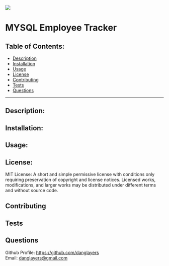   ![](https://img.shields.io/badge/License-MIT-yellow.svg)
  

# MYSQL Employee Tracker

## Table of Contents:

* [Description](#description)
* [Installation](#installation)
* [Usage](#usage)
* [License](#license)
* [Contributing](#contributing)
* [Tests](#tests)
* [Questions](#questions)


---

## Description:
 

## Installation:


## Usage:


## License:



MIT License: A short and simple permissive license with conditions only requiring preservation of copyright and license notices. Licensed works, modifications, and larger works may be distributed under different terms and without source code.
    



## Contributing 

## Tests

## Questions
Github Profile: <https://github.com/danglayers> <br> 
Email: <danglayers@gmail.com>
 